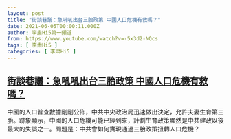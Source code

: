 ```yaml
---
layout: post
title: "街談巷議：急吼吼出台三胎政策 中國人口危機有救嗎？"
date: 2021-06-05T00:00:11.000Z
author: 李肅Hi5第一頻道
from: https://www.youtube.com/watch?v=-5x3d2-NQcs
tags: [ 李肃Hi5 ]
categories: [ 李肃Hi5 ]
---
```

<!--1622851211000-->
[街談巷議：急吼吼出台三胎政策 中國人口危機有救嗎？](https://www.youtube.com/watch?v=-5x3d2-NQcs)
------

<div>
中國的人口普查數據剛剛公佈，中共中央政治局迅速做出決定，允許夫妻生育第三胎。跡象顯示，中國的人口危機可能已經到來，計劃生育政策顯然是中共建政以後最大的失誤之一。問題是：中共會如何實現通過三胎政策扭轉人口危機？
</div>

